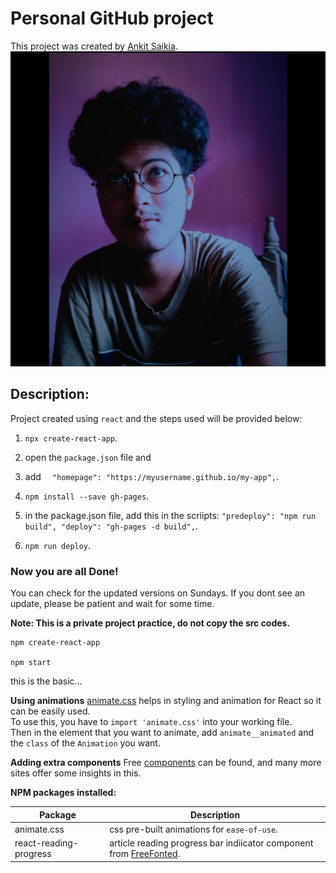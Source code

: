 # Personal GitHub project

This project was created by [Ankit Saikia](https://github.com/opseeker).
![Image](./src/media/img/me.jpg)

## Description:

Project created using `react` and the steps used will be provided below:

1. `npx create-react-app`.

2. open the `package.json` file and 

3. add `  "homepage": "https://myusername.github.io/my-app",`.

4. `npm install --save gh-pages`.

5. in the package.json file, add this in the scriipts: 
    `"predeploy": "npm run build",
     "deploy": "gh-pages -d build",`.

6. `npm run deploy`.

### Now you are all Done!


You can check for the updated versions on Sundays.
If you dont see an update, please be patient and wait for some time.


**Note: This is a private project practice, do not copy the src codes.**
```
npm create-react-app

npm start

```
this is the basic...

**Using animations**
[animate.css](https://animate.style/) helps in styling and animation for React so it can be easily used.
<br>
To use this, you have to `import 'animate.css'` into your working file.
<br>
Then in the element that you want to animate, add `animate__animated` and the `class` of the `Animation` you want.

**Adding extra components**
Free [components](https://freefrontend.com/) can be found, and many more sites offer some insights in this.

**NPM packages installed:**

Package                 | Description
------------------------|-------------------------------------------
animate.css             | css pre-built animations for `ease-of-use`.
react-reading-progress  | article reading progress bar indiicator component from [FreeFonted](https://freefrontend.com/).